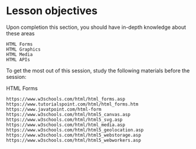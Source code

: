 # Lesson objectives 

Upon completion this section, you should have in-depth knowledge about these areas

    HTML Forms
    HTML Graphics
    HTML Media
    HTML APIs

To get the most out of this session, study the following materials before the session:


HTML Forms

    https://www.w3schools.com/html/html_forms.asp
    https://www.tutorialspoint.com/html/html_forms.htm
    https://www.javatpoint.com/html-form
    https://www.w3schools.com/html/html5_canvas.asp
    https://www.w3schools.com/html/html5_svg.asp
    https://www.w3schools.com/html/html_media.asp
    https://www.w3schools.com/html/html5_geolocation.asp
    https://www.w3schools.com/html/html5_webstorage.asp
    https://www.w3schools.com/html/html5_webworkers.asp